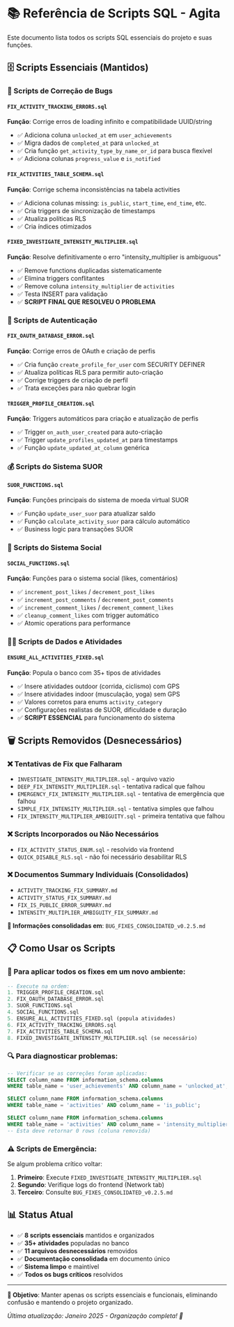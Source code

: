 # 📚 Referência de Scripts SQL - Agita

Este documento lista todos os scripts SQL essenciais do projeto e suas funções.

## 🗄️ Scripts Essenciais (Mantidos)

### **🔧 Scripts de Correção de Bugs**

#### `FIX_ACTIVITY_TRACKING_ERRORS.sql`
**Função**: Corrige erros de loading infinito e compatibilidade UUID/string
- ✅ Adiciona coluna `unlocked_at` em `user_achievements`
- ✅ Migra dados de `completed_at` para `unlocked_at`
- ✅ Cria função `get_activity_type_by_name_or_id` para busca flexível
- ✅ Adiciona colunas `progress_value` e `is_notified`

#### `FIX_ACTIVITIES_TABLE_SCHEMA.sql`
**Função**: Corrige schema inconsistências na tabela activities
- ✅ Adiciona colunas missing: `is_public`, `start_time`, `end_time`, etc.
- ✅ Cria triggers de sincronização de timestamps
- ✅ Atualiza políticas RLS
- ✅ Cria índices otimizados

#### `FIXED_INVESTIGATE_INTENSITY_MULTIPLIER.sql`
**Função**: Resolve definitivamente o erro "intensity_multiplier is ambiguous"
- ✅ Remove functions duplicadas sistematicamente
- ✅ Elimina triggers conflitantes
- ✅ Remove coluna `intensity_multiplier` de `activities`
- ✅ Testa INSERT para validação
- ✅ **SCRIPT FINAL QUE RESOLVEU O PROBLEMA**

### **🔐 Scripts de Autenticação**

#### `FIX_OAUTH_DATABASE_ERROR.sql`
**Função**: Corrige erros de OAuth e criação de perfis
- ✅ Cria função `create_profile_for_user` com SECURITY DEFINER
- ✅ Atualiza políticas RLS para permitir auto-criação
- ✅ Corrige triggers de criação de perfil
- ✅ Trata exceções para não quebrar login

#### `TRIGGER_PROFILE_CREATION.sql`
**Função**: Triggers automáticos para criação e atualização de perfis
- ✅ Trigger `on_auth_user_created` para auto-criação
- ✅ Trigger `update_profiles_updated_at` para timestamps
- ✅ Função `update_updated_at_column` genérica

### **💰 Scripts do Sistema SUOR**

#### `SUOR_FUNCTIONS.sql`
**Função**: Funções principais do sistema de moeda virtual SUOR
- ✅ Função `update_user_suor` para atualizar saldo
- ✅ Função `calculate_activity_suor` para cálculo automático
- ✅ Business logic para transações SUOR

### **👥 Scripts do Sistema Social**

#### `SOCIAL_FUNCTIONS.sql`
**Função**: Funções para o sistema social (likes, comentários)
- ✅ `increment_post_likes` / `decrement_post_likes`
- ✅ `increment_post_comments` / `decrement_post_comments`
- ✅ `increment_comment_likes` / `decrement_comment_likes`
- ✅ `cleanup_comment_likes` com trigger automático
- ✅ Atomic operations para performance

### **🏃‍♂️ Scripts de Dados e Atividades**

#### `ENSURE_ALL_ACTIVITIES_FIXED.sql`
**Função**: Popula o banco com 35+ tipos de atividades
- ✅ Insere atividades outdoor (corrida, ciclismo) com GPS
- ✅ Insere atividades indoor (musculação, yoga) sem GPS
- ✅ Valores corretos para enums `activity_category`
- ✅ Configurações realistas de SUOR, dificuldade e duração
- ✅ **SCRIPT ESSENCIAL** para funcionamento do sistema

## 🗑️ Scripts Removidos (Desnecessários)

### **❌ Tentativas de Fix que Falharam**
- `INVESTIGATE_INTENSITY_MULTIPLIER.sql` - arquivo vazio
- `DEEP_FIX_INTENSITY_MULTIPLIER.sql` - tentativa radical que falhou
- `EMERGENCY_FIX_INTENSITY_MULTIPLIER.sql` - tentativa de emergência que falhou
- `SIMPLE_FIX_INTENSITY_MULTIPLIER.sql` - tentativa simples que falhou
- `FIX_INTENSITY_MULTIPLIER_AMBIGUITY.sql` - primeira tentativa que falhou

### **❌ Scripts Incorporados ou Não Necessários**
- `FIX_ACTIVITY_STATUS_ENUM.sql` - resolvido via frontend
- `QUICK_DISABLE_RLS.sql` - não foi necessário desabilitar RLS

### **❌ Documentos Summary Individuais (Consolidados)**
- `ACTIVITY_TRACKING_FIX_SUMMARY.md`
- `ACTIVITY_STATUS_FIX_SUMMARY.md`
- `FIX_IS_PUBLIC_ERROR_SUMMARY.md`
- `INTENSITY_MULTIPLIER_AMBIGUITY_FIX_SUMMARY.md`

**📖 Informações consolidadas em**: `BUG_FIXES_CONSOLIDATED_v0.2.5.md`

## 📋 Como Usar os Scripts

### **🔄 Para aplicar todos os fixes em um novo ambiente:**
```sql
-- Execute na ordem:
1. TRIGGER_PROFILE_CREATION.sql
2. FIX_OAUTH_DATABASE_ERROR.sql
3. SUOR_FUNCTIONS.sql
4. SOCIAL_FUNCTIONS.sql
5. ENSURE_ALL_ACTIVITIES_FIXED.sql (popula atividades)
6. FIX_ACTIVITY_TRACKING_ERRORS.sql
7. FIX_ACTIVITIES_TABLE_SCHEMA.sql
8. FIXED_INVESTIGATE_INTENSITY_MULTIPLIER.sql (se necessário)
```

### **🔍 Para diagnosticar problemas:**
```sql
-- Verificar se as correções foram aplicadas:
SELECT column_name FROM information_schema.columns 
WHERE table_name = 'user_achievements' AND column_name = 'unlocked_at';

SELECT column_name FROM information_schema.columns 
WHERE table_name = 'activities' AND column_name = 'is_public';

SELECT column_name FROM information_schema.columns 
WHERE table_name = 'activities' AND column_name = 'intensity_multiplier';
-- Esta deve retornar 0 rows (coluna removida)
```

### **⚠️ Scripts de Emergência:**
Se algum problema crítico voltar:
1. **Primeiro**: Execute `FIXED_INVESTIGATE_INTENSITY_MULTIPLIER.sql`
2. **Segundo**: Verifique logs do frontend (Network tab)
3. **Terceiro**: Consulte `BUG_FIXES_CONSOLIDATED_v0.2.5.md`

## 📊 Status Atual

- ✅ **8 scripts essenciais** mantidos e organizados
- ✅ **35+ atividades** populadas no banco
- ✅ **11 arquivos desnecessários** removidos
- ✅ **Documentação consolidada** em documento único
- ✅ **Sistema limpo** e maintível
- ✅ **Todos os bugs críticos** resolvidos

---

**🎯 Objetivo**: Manter apenas os scripts essenciais e funcionais, eliminando confusão e mantendo o projeto organizado.

*Última atualização: Janeiro 2025 - Organização completa! 🚀*